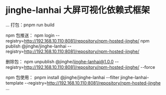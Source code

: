 # jinghe-lanhai 大屏可视化依赖式框架

...
打包：pnpm run build

npm 包推送： 
npm login --registry=http://192.168.10.110:8081/repository/npm-hosted-jinghe/
npm publish @jinghe/jinghe-lanhai --registry=http://192.168.10.110:8081/repository/npm-hosted-jinghe/

删除包： npm unpublish @jinghe/jinghe-lanhai@1.0.0 --registry=http://192.168.10.110:8081/repository/npm-hosted-jinghe/ --force

npm 包使用： pnpm install @jinghe/jinghe-lanhai --filter jinghe-lanhai-template --registry=http://192.168.10.110:8081/repository/npm-hosted-jinghe
...